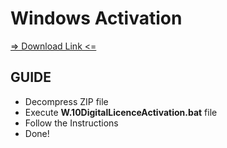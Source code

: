 # Windows Activation
<a href="https://raw.githubusercontent.com/ElmerKao/Windows_Pro_Activation/main/ActivadorPermanentew10.zip">=> Download Link <=</a>
<h2><b>GUIDE</b></h2>
<ul>
  <li>Decompress ZIP file</li>
  <li>Execute <b>W.10DigitalLicenceActivation.bat</b> file</li>
  <li>Follow the Instructions</li>
  <li>Done!</li>
</ul>
